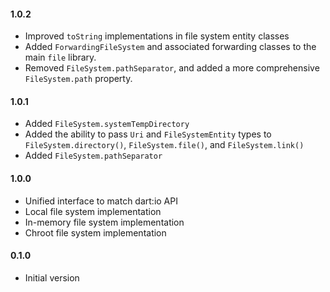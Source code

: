 #### 1.0.2

* Improved `toString` implementations in file system entity classes
* Added `ForwardingFileSystem` and associated forwarding classes to the
  main `file` library.
* Removed `FileSystem.pathSeparator`, and added a more comprehensive
  `FileSystem.path` property.

#### 1.0.1

* Added `FileSystem.systemTempDirectory`
* Added the ability to pass `Uri` and `FileSystemEntity` types to
  `FileSystem.directory()`, `FileSystem.file()`, and `FileSystem.link()`
* Added `FileSystem.pathSeparator`

#### 1.0.0

* Unified interface to match dart:io API
* Local file system implementation
* In-memory file system implementation
* Chroot file system implementation

#### 0.1.0

* Initial version
